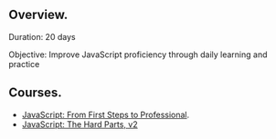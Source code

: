 <h2><strong>Overview</strong>.</h2>
<p>Duration: 20 days</p>
<p>Objective: Improve JavaScript proficiency through daily learning and practice</p>

<h2><strong>Courses</strong>.</h2>
<ul>
  <li><a href = "https://www.markdownguide.org](https://frontendmasters.com/courses/javascript-first-steps/">JavaScript: From First Steps to Professional</a>.</li>
  <li><a href = "https://frontendmasters.com/courses/javascript-hard-parts-v2/">JavaScript: The Hard Parts, v2</a></li>
</ul>



